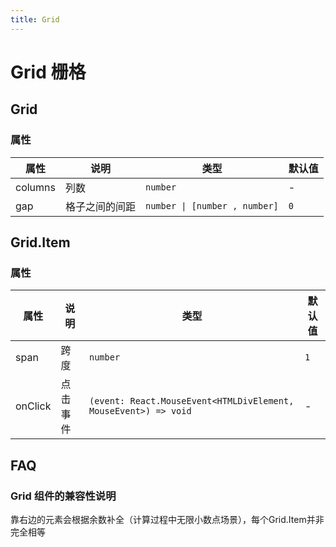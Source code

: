```yaml
---
title: Grid
---
```

# Grid 栅格

<code src="./demos/demo1.tsx"></code>

## Grid

### 属性

| 属性    | 说明           | 类型                                                    | 默认值 |
| ------- | -------------- | ------------------------------------------------------- | ----- |
| columns | 列数           | `number`                                                | -     |
| gap     | 格子之间的间距 | `number \| [number , number]` | `0`    |

## Grid.Item

### 属性

| 属性    | 说明     | 类型                                                            | 默认值 |
| ------- | -------- | --------------------------------------------------------------- | ------ |
| span    | 跨度     | `number`                                                        | `1`    |
| onClick | 点击事件 | `(event: React.MouseEvent<HTMLDivElement, MouseEvent>) => void` | -      |

## FAQ

### Grid 组件的兼容性说明

靠右边的元素会根据余数补全（计算过程中无限小数点场景），每个Grid.Item并非完全相等
